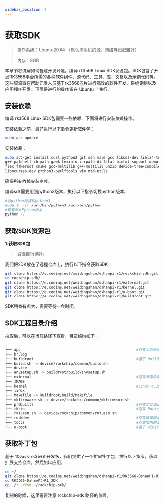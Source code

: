 ```yaml
---
sidebar_position: 2
---
```

# 获取SDK

> 操作系统：Ubuntu20.04 （默认虚拟机的源，网络等已配置好）
>
> 内存：8GB

本章节将讲解如何搭建开发环境，编译 rk3568 Linux SDK资源包。SDK包含了开发RK3568平台所需的各种软件组件、源代码、工具、库、文档以及示例代码等。这些资源旨在帮助开发人员基于rk3568芯片进行高效的软件开发、系统定制以及应用程序开发。下面将进行的操作皆在 Ubuntu 上执行。

## 安装依赖

编译 rk3568 Linux SDK包需要一些依赖，下面将进行安装依赖操作。

安装依赖之前，最好执行以下指令更新软件包：

~~~bash
sudo apt update
~~~

安装依赖：

~~~bash
sudo apt-get install curl python2 git ssh make gcc libssl-dev liblz4-tool expect \
g++ patchelf chrpath gawk texinfo chrpath diffstat binfmt-support qemu-user-static live-build bison \
flex fakeroot cmake gcc-multilib g++-multilib unzip device-tree-compiler python3-pip \
libncurses-dev python3-pyelftools vim mtd-utils
~~~

确保所有依赖安装完成。

编译sdk需要用到python3版本，执行以下指令切换python版本，

~~~bash
#将python链接到python3
sudo ln -sf /usr/bin/python3 /usr/bin/python
#查看默认Python版本
python -V
~~~

## 获取SDK资源包

**1.获取SDK包**

> 路径自行选择。

我们把SDK放在了远程仓库上，执行以下指令获取SDK：

~~~bash
git clone https://e.coding.net/weidongshan/dshanpi-r1/rockchip-sdk.git
cd rockchip-sdk/
git clone https://e.coding.net/weidongshan/dshanpi-r1/external.git
git clone https://e.coding.net/weidongshan/dshanpi-r1/kernel.git
git clone https://e.coding.net/weidongshan/dshanpi-r1/u-boot.git
git clone https://e.coding.net/weidongshan/dshanpi-r1/buildroot.git
~~~

SDK稍微有点大，需要等待一会时间。

## SDK工程目录介绍

拉取后，可以在当前路径下查看，目录结构如下：

~~~bash
.
├── app														#存放上层应用 app，包括 Qt 应用程序，以及其它的 C/C++应用程序。
├── br.log														
├── buildroot												#基于 buildroot 开发的根文件系统。
├── build.sh -> device/rockchip/common/build.sh
├── device
├── envsetup.sh -> buildroot/build/envsetup.sh
├── external												#存放所需的第三方库，包括音频、视频、网络、recovery 等。
├── IMAGE
├── kernel													#Linux 4.19 版本内核源码。
├── linux
├── Makefile -> buildroot/build/Makefile
├── mkfirmware.sh -> device/rockchip/common/mkfirmware.sh	
├── prebuilts												#存放交叉编译工具链。
├── rkbin													#存放 Rockchip 相关的 Binary 和工具。
├── rkflash.sh -> device/rockchip/common/rkflash.sh
├── rockdev													#存放编译输出固件，编译 SDK 后才会生成该文件夹。
├── tools													#存放常用的工具，包括镜像烧录工具、SD 卡升级启动制作工具、批量烧录工具等
└── u-boot													#基于 v2017.09 版本进行开发的 uboot 源码。
~~~

## 获取补丁包

基于 100ask-rk3568 开发板，我们提供了一个扩展补丁包，执行以下指令，获取扩展支持仓库，然后加以应用。

~~~bash
cd ~/
git clone https://e.coding.net/weidongshan/dshanpi-r1/RK3568-DshanPI-R1_SDK.git
cd RK3568-DshanPI-R1_SDK
cp ./* -rfvd ~/rockchip-sdk/
~~~

复制的时候，这里需要注意 rockchip-sdk 路径的位置。